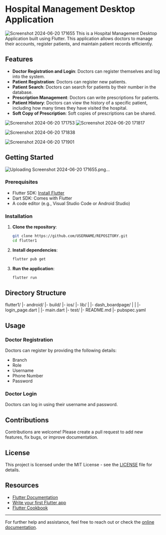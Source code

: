 # Hospital Management Desktop Application
![Screenshot 2024-06-20 171655](https://github.com/HarshZanwar2001/Hospital_Management_Desktop_Application_Flutter/assets/103484532/4dff0a1c-5d5d-495c-865e-9d37eb9342c8)
This is a Hospital Management Desktop Application built using Flutter. This application allows doctors to manage their accounts, register patients, and maintain patient records efficiently.

## Features

- **Doctor Registration and Login**: Doctors can register themselves and log into the system.
- **Patient Registration**: Doctors can register new patients.
- **Patient Search**: Doctors can search for patients by their number in the database.
- **Prescription Management**: Doctors can write prescriptions for patients.
- **Patient History**: Doctors can view the history of a specific patient, including how many times they have visited the hospital.
- **Soft Copy of Prescription**: Soft copies of prescriptions can be shared.



![Screenshot 2024-06-20 171753](https://github.com/HarshZanwar2001/Hospital_Management_Desktop_Application_Flutter/assets/103484532/f43e6446-3afd-40bf-900d-d8a4a2c73610)
![Screenshot 2024-06-20 171817](https://github.com/HarshZanwar2001/Hospital_Management_Desktop_Application_Flutter/assets/103484532/d959c3e5-086a-4000-985e-a39e9b8bc931)

![Screenshot 2024-06-20 171838](https://github.com/HarshZanwar2001/Hospital_Management_Desktop_Application_Flutter/assets/103484532/fda7c266-c0c5-428d-94eb-bc73f9f59704)


![Screenshot 2024-06-20 171901](https://github.com/HarshZanwar2001/Hospital_Management_Desktop_Application_Flutter/assets/103484532/463797e4-80f1-4c24-87f6-33267f2d7f52)





## Getting Started
![Uploading Screenshot 2024-06-20 171655.png…]()

### Prerequisites

- Flutter SDK: [Install Flutter](https://docs.flutter.dev/get-started/install)
- Dart SDK: Comes with Flutter
- A code editor (e.g., Visual Studio Code or Android Studio)

### Installation

1. **Clone the repository**:
    ```bash
    git clone https://github.com/USERNAME/REPOSITORY.git
    cd flutter1
    ```

2. **Install dependencies**:
    ```bash
    flutter pub get
    ```

3. **Run the application**:
    ```bash
    flutter run
    ```

## Directory Structure
flutter1/
|- android/
|- build/
|- ios/
|- lib/
| |- dash_boardpage/
| | |- login_page.dart
| |- main.dart
|- test/
|- README.md
|- pubspec.yaml


## Usage

### Doctor Registration

Doctors can register by providing the following details:
- Branch
- Role
- Username
- Phone Number
- Password

### Doctor Login

Doctors can log in using their username and password.

## Contributions

Contributions are welcome! Please create a pull request to add new features, fix bugs, or improve documentation.

## License

This project is licensed under the MIT License - see the [LICENSE](LICENSE) file for details.

## Resources

- [Flutter Documentation](https://docs.flutter.dev/)
- [Write your first Flutter app](https://docs.flutter.dev/get-started/codelab)
- [Flutter Cookbook](https://docs.flutter.dev/cookbook)

---

For further help and assistance, feel free to reach out or check the [online documentation](https://docs.flutter.dev/).
